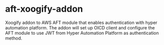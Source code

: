 # aft-xoogify-addon
Xoogify addon to AWS AFT module that enables authentication with hyper automation platform.
The addon will set up OICD client and configure the AFT module to use JWT from Hyper Automation Platform as
authentication method.
